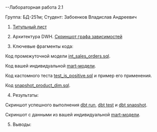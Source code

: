 --Лабораторная работа 2.1

Группа: БД-251м; Студент: Забоенков Владислав Андреевич

1. [Титульный лист](https://github.com/St73-oss/DEP-MGPU/blob/main/Module04/Titul.docx)

2. Архитектура DWH. [Скриншот графа зависимостей](https://github.com/St73-oss/DEP-MGPU/blob/main/Module04/%D0%9B%D0%B0%D0%B1%D0%B0%D1%80%D0%B0%D1%82%D0%BE%D1%80%D0%BD%D0%B0%D1%8F%20%D1%80%D0%B0%D0%B1%D0%BE%D1%82%D0%B0%202.1/Photo/%D0%93%D1%80%D0%B0%D1%84%20%D0%B7%D0%B0%D0%B2%D0%B8%D1%81%D0%B8%D0%BC%D0%BE%D1%81%D1%82%D0%B5%D0%B9.jpg)

3. Ключевые фрагменты кода:
   
 Код промежуточной модели [int_sales_orders.sql](https://github.com/St73-oss/DEP-MGPU/blob/main/Module04/%D0%9B%D0%B0%D0%B1%D0%B0%D1%80%D0%B0%D1%82%D0%BE%D1%80%D0%BD%D0%B0%D1%8F%20%D1%80%D0%B0%D0%B1%D0%BE%D1%82%D0%B0%202.1/Photo/%D0%9A%D0%BE%D0%B4%20%D0%BF%D1%80%D0%BE%D0%BC%D0%B5%D0%B6%D1%83%D1%82%D0%BE%D1%87%D0%BD%D0%BE%D0%B9%20%D0%BC%D0%BE%D0%B4%D0%B5%D0%BB%D0%B8%20int_sales_orders.jpg).
 
 Код вашей индивидуальной [mart-модели](https://github.com/St73-oss/DEP-MGPU/blob/main/Module04/%D0%9B%D0%B0%D0%B1%D0%B0%D1%80%D0%B0%D1%82%D0%BE%D1%80%D0%BD%D0%B0%D1%8F%20%D1%80%D0%B0%D0%B1%D0%BE%D1%82%D0%B0%202.1/Photo/%D0%9A%D0%BE%D0%B4%20%20mart-%D0%BC%D0%BE%D0%B4%D0%B5%D0%BB%D0%B8.jpg).
 
 Код кастомного теста [test_is_positive.sql](https://github.com/St73-oss/DEP-MGPU/blob/main/Module04/%D0%9B%D0%B0%D0%B1%D0%B0%D1%80%D0%B0%D1%82%D0%BE%D1%80%D0%BD%D0%B0%D1%8F%20%D1%80%D0%B0%D0%B1%D0%BE%D1%82%D0%B0%202.1/Photo/%D0%9A%D0%BE%D0%B4%20%D0%BA%D0%B0%D1%81%D1%82%D0%BE%D0%BC%D0%BD%D0%BE%D0%B3%D0%BE%20%D1%82%D0%B5%D1%81%D1%82%D0%B0%20test_is_positive.jpg) и пример его применения.
 
 Код [snapshot_product_dim.sql](https://github.com/St73-oss/DEP-MGPU/blob/main/Module04/%D0%9B%D0%B0%D0%B1%D0%B0%D1%80%D0%B0%D1%82%D0%BE%D1%80%D0%BD%D0%B0%D1%8F%20%D1%80%D0%B0%D0%B1%D0%BE%D1%82%D0%B0%202.1/Photo/%D0%9A%D0%BE%D0%B4%20snapshot_product_dim.jpg).

 4. Результаты:

Скриншот успешного выполнения [dbt run](https://github.com/St73-oss/DEP-MGPU/blob/main/Module04/%D0%9B%D0%B0%D0%B1%D0%B0%D1%80%D0%B0%D1%82%D0%BE%D1%80%D0%BD%D0%B0%D1%8F%20%D1%80%D0%B0%D0%B1%D0%BE%D1%82%D0%B0%202.1/Photo/dbt%20run.jpg), [dbt test](https://github.com/St73-oss/DEP-MGPU/blob/main/Module04/%D0%9B%D0%B0%D0%B1%D0%B0%D1%80%D0%B0%D1%82%D0%BE%D1%80%D0%BD%D0%B0%D1%8F%20%D1%80%D0%B0%D0%B1%D0%BE%D1%82%D0%B0%202.1/Photo/dbt%20test.jpg) и [dbt snapshot](https://github.com/St73-oss/DEP-MGPU/blob/main/Module04/%D0%9B%D0%B0%D0%B1%D0%B0%D1%80%D0%B0%D1%82%D0%BE%D1%80%D0%BD%D0%B0%D1%8F%20%D1%80%D0%B0%D0%B1%D0%BE%D1%82%D0%B0%202.1/Photo/dbt%20snapshot.jpg).

Скриншот с данными из вашей индивидуальной [mart-модели]().

5. Выводы:


